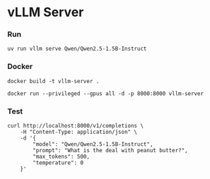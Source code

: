 # vLLM Server

### Run

```
uv run vllm serve Qwen/Qwen2.5-1.5B-Instruct
```

### Docker

```
docker build -t vllm-server .

docker run --privileged --gpus all -d -p 8000:8000 vllm-server
```

### Test

```
curl http://localhost:8000/v1/completions \
    -H "Content-Type: application/json" \
    -d '{
        "model": "Qwen/Qwen2.5-1.5B-Instruct",
        "prompt": "What is the deal with peanut butter?",
        "max_tokens": 500,
        "temperature": 0
    }'

```
